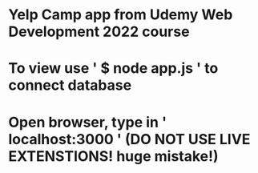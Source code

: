 # Yelp Camp app from Udemy Web Development 2022 course

# To view use ' $ node app.js ' to connect database
# Open browser, type in ' localhost:3000 ' (DO NOT USE LIVE EXTENSTIONS! huge mistake!)